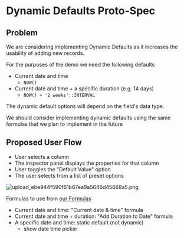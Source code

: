 # Dynamic Defaults Proto-Spec

## Problem

We are considering implementing Dynamic Defaults as it increases the usability of adding new records.

For the purposes of the demo we need the following defaults

- Current date and time
    - `NOW()`
- Current date and time + a specific duration (e.g. 14 days)
    - `NOW() + '2 weeks'::INTERVAL`

The dynamic default options will depend on the field's data type.

We should consider implementing dynamic defaults using the same formulas that we plan to implement in the future


## Proposed User Flow
- User selects a column
- The inspector panel displays the properties for that column
- User toggles the "Default Value" option
- The user selects from a list of preset options

![upload_ebe944f590f61b67ea9a5646d45668a5.png](/assets/product/specs/dynamic-defaults-proto/upload_ebe944f590f61b67ea9a5646d45668a5.png)

Formulas to use from [our Formulas](https://wiki.mathesar.org/en/product/specs/2022-01-views/04-formulas/4f-datetime-formulas)

- Current date and time: "Current date & time" formula
- Current date and time + duration: "Add Duration to Date" formula
- A specific date and time: static default (not dynamic)
    - show date time picker